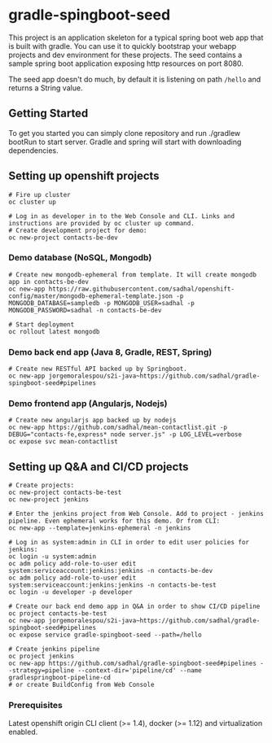 # gradle-spingboot-seed
This project is an application skeleton for a typical spring boot web app that is built with gradle. You can use it to quickly bootstrap your webapp projects and dev environment for these projects.
The seed contains a sample spring boot application exposing http resources on port 8080.

The seed app doesn't do much, by default it is listening on path ```/hello``` and returns a String value.

## Getting Started
To get you started you can simply clone repository and run ./gradlew bootRun to start server. Gradle and spring will start with downloading dependencies.

## Setting up openshift projects
```
# Fire up cluster
oc cluster up

# Log in as developer in to the Web Console and CLI. Links and instructions are provided by oc cluster up command.
# Create development project for demo:
oc new-project contacts-be-dev

```

### Demo database (NoSQL, Mongodb)

```
# Create new mongodb-ephemeral from template. It will create mongodb app in contacts-be-dev
oc new-app https://raw.githubusercontent.com/sadhal/openshift-config/master/mongodb-ephemeral-template.json -p MONGODB_DATABASE=sampledb -p MONGODB_USER=sadhal -p MONGODB_PASSWORD=sadhal -n contacts-be-dev

# Start deployment
oc rollout latest mongodb

```
### Demo back end app (Java 8, Gradle, REST, Spring)

```
# Create new RESTful API backed up by Springboot.
oc new-app jorgemoralespou/s2i-java~https://github.com/sadhal/gradle-spingboot-seed#pipelines

```

### Demo frontend app (Angularjs, Nodejs)

```
# Create new angularjs app backed up by nodejs
oc new-app https://github.com/sadhal/mean-contactlist.git -p DEBUG="contacts-fe,express* node server.js" -p LOG_LEVEL=verbose
oc expose svc mean-contactlist

```

## Setting up Q&A and CI/CD projects
```
# Create projects:
oc new-project contacts-be-test
oc new-project jenkins

# Enter the jenkins project from Web Console. Add to project - jenkins pipeline. Even ephemeral works for this demo. Or from CLI:
oc new-app --template=jenkins-ephemeral -n jenkins

# Log in as system:admin in CLI in order to edit user policies for jenkins:
oc login -u system:admin
oc adm policy add-role-to-user edit system:serviceaccount:jenkins:jenkins -n contacts-be-dev
oc adm policy add-role-to-user edit system:serviceaccount:jenkins:jenkins -n contacts-be-test
oc login -u developer -p developer

# Create our back end demo app in Q&A in order to show CI/CD pipeline
oc project contacts-be-test
oc new-app jorgemoralespou/s2i-java~https://github.com/sadhal/gradle-spingboot-seed#pipelines
oc expose service gradle-spingboot-seed --path=/hello

# Create jenkins pipeline
oc project jenkins
oc new-app https://github.com/sadhal/gradle-spingboot-seed#pipelines --strategy=pipeline --context-dir='pipeline/cd' --name gradlespringboot-pipeline-cd
# or create BuildConfig from Web Console

```


### Prerequisites
Latest openshift origin CLI client (>= 1.4), docker (>= 1.12) and virtualization enabled.

